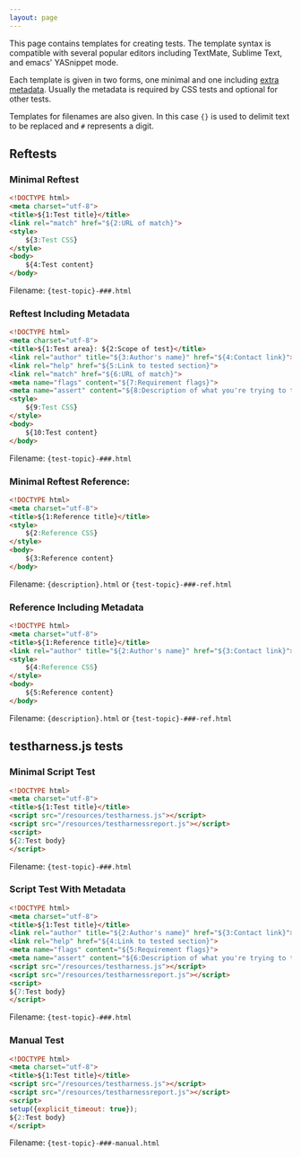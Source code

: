 ```yaml
---
layout: page
---
```

This page contains templates for creating tests. The template syntax
is compatible with several popular editors including TextMate, Sublime
Text, and emacs' YASnippet mode.

Each template is given in two forms, one minimal and one including
[extra metadata](css-metadata.html). Usually the metadata is required
by CSS tests and optional for other tests.

Templates for filenames are also given. In this case `{}` is used to
delimit text to be replaced and `#` represents a digit.

## Reftests

### Minimal Reftest

``` html
<!DOCTYPE html>
<meta charset="utf-8">
<title>${1:Test title}</title>
<link rel="match" href="${2:URL of match}">
<style>
    ${3:Test CSS}
</style>
<body>
    ${4:Test content}
</body>
```

Filename: `{test-topic}-###.html`

### Reftest Including Metadata

``` html
<!DOCTYPE html>
<meta charset="utf-8">
<title>${1:Test area}: ${2:Scope of test}</title>
<link rel="author" title="${3:Author's name}" href="${4:Contact link}">
<link rel="help" href="${5:Link to tested section}">
<link rel="match" href="${6:URL of match}">
<meta name="flags" content="${7:Requirement flags}">
<meta name="assert" content="${8:Description of what you're trying to test}">
<style>
    ${9:Test CSS}
</style>
<body>
    ${10:Test content}
</body>
```

Filename: `{test-topic}-###.html`

### Minimal Reftest Reference:

``` html
<!DOCTYPE html>
<meta charset="utf-8">
<title>${1:Reference title}</title>
<style>
    ${2:Reference CSS}
</style>
<body>
    ${3:Reference content}
</body>
```

Filename: `{description}.html` or `{test-topic}-###-ref.html`

### Reference Including Metadata

``` html
<!DOCTYPE html>
<meta charset="utf-8">
<title>${1:Reference title}</title>
<link rel="author" title="${2:Author's name}" href="${3:Contact link}">
<style>
    ${4:Reference CSS}
</style>
<body>
    ${5:Reference content}
</body>
```

Filename: `{description}.html` or `{test-topic}-###-ref.html`

## testharness.js tests

### Minimal Script Test

``` html
<!DOCTYPE html>
<meta charset="utf-8">
<title>${1:Test title}</title>
<script src="/resources/testharness.js"></script>
<script src="/resources/testharnessreport.js"></script>
<script>
${2:Test body}
</script>
```

Filename: `{test-topic}-###.html`

### Script Test With Metadata

``` html
<!DOCTYPE html>
<meta charset="utf-8">
<title>${1:Test title}</title>
<link rel="author" title="${2:Author's name}" href="${3:Contact link}">
<link rel="help" href="${4:Link to tested section}">
<meta name="flags" content="${5:Requirement flags}">
<meta name="assert" content="${6:Description of what you're trying to test}">
<script src="/resources/testharness.js"></script>
<script src="/resources/testharnessreport.js"></script>
<script>
${7:Test body}
</script>
```

Filename: `{test-topic}-###.html`

### Manual Test

``` html
<!DOCTYPE html>
<meta charset="utf-8">
<title>${1:Test title}</title>
<script src="/resources/testharness.js"></script>
<script src="/resources/testharnessreport.js"></script>
<script>
setup({explicit_timeout: true});
${2:Test body}
</script>
```

Filename: `{test-topic}-###-manual.html`
